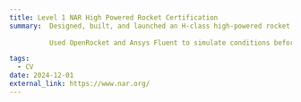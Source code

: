 ```yaml
---
title: Level 1 NAR High Powered Rocket Certification
summary:  Designed, built, and launched an H-class high-powered rocket for NAR certification. 
          
          Used OpenRocket and Ansys Fluent to simulate conditions before flight.

tags:
  - CV
date: 2024-12-01
external_link: https://www.nar.org/
---
```

